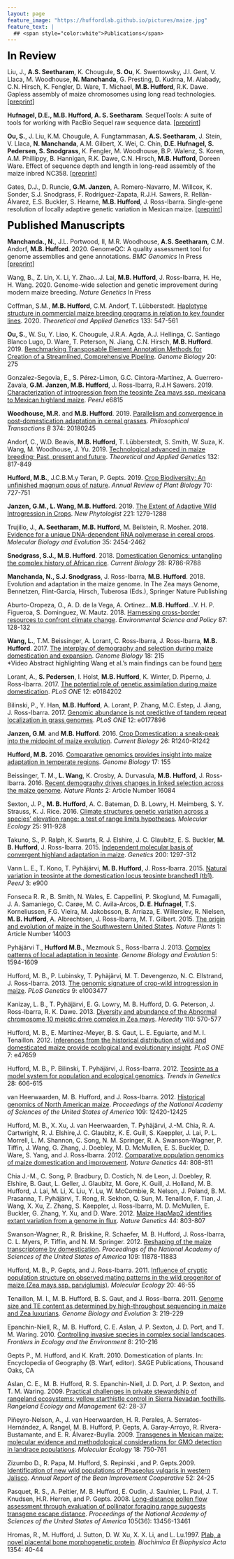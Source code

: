 ```yaml
---
layout: page
feature_image: "https://huffordlab.github.io/pictures/maize.jpg"
feature_text: |
  ## <span style="color:white">Publications</span>
---
```


<B><font size = "5" color="black">In Review</font></b><br />

Liu, J., <b>A.S. Seetharam</b>, K. Chougule, <b>S. Ou</b>, K. Swentowsky, J.I. Gent, V. Llaca, M. Woodhouse, <b>N. Manchanda</b>, G. Presting, D. Kudrna, M. Alabady, C.N. Hirsch, K. Fengler, D. Ware, T. Michael, <b>M.B. Hufford</b>, R.K. Dawe. Gapless assembly of maize chromosomes using long read technologies. [<a href="https://www.biorxiv.org/content/10.1101/2020.01.14.906230v2">preprint</a>]

<b>Hufnagel, D.E., M.B. Hufford, A. S. Seetharam</b>. SequelTools: A suite of tools for working with PacBio Sequel raw sequence data. [<a href="https://www.biorxiv.org/content/10.1101/611814v2">preprint</a>]

<b>Ou, S.</b>, J. Liu, K.M. Chougule, A. Fungtammasan, <b>A.S. Seetharam</b>, J. Stein, V. Llaca, <b>N. Manchanda</b>, A.M. Gilbert, X. Wei, C. Chin, <b>D.E. Hufnagel, S. Pedersen, S. Snodgrass</b>, K. Fengler, M. Woodhouse, B.P. Walenz, S. Koren, A.M. Phillippy, B. Hannigan, R.K. Dawe, C.N. Hirsch, <b>M.B. Hufford</b>, Doreen Ware. Effect of sequence depth and length in long-read assembly of the maize inbred NC358. [<a href="https://www.biorxiv.org/content/10.1101/858365v2">preprint</a>]

Gates, D.J., D. Runcie, <b>G.M. Janzen</b>, A. Romero-Navarro, M. Willcox, K. Sonder, S.J. Snodgrass, F. Rodríguez-Zapata, R.J.H. Sawers, R. Rellán-Álvarez, E.S. Buckler, S. Hearne, <b>M.B. Hufford</b>, J. Ross-Ibarra. Single-gene resolution of locally adaptive genetic variation in Mexican maize. [<a href="https://www.biorxiv.org/content/10.1101/706739v1">preprint</a>]


<B><font size = "5" color="black">Published Manuscripts</font></b><br />

<b>Manchanda., N.</b>, J.L. Portwood, II, M.R. Woodhouse, <b>A.S. Seetharam</b>, C.M. Andorf, <b>M.B. Hufford</b>. 2020. GenomeQC: A quality assessment tool for genome assemblies and gene annotations. <i>BMC Genomics</i> In Press [<a href="https://www.biorxiv.org/content/10.1101/795237v2">preprint</a>]

Wang, B., Z. Lin, X. Li, Y. Zhao...J. Lai, <b>M.B. Hufford</b>, J. Ross-Ibarra, H. He, H. Wang. 2020. Genome-wide selection and genetic improvement during modern maize breeding. <i>Nature Genetics</i> In Press

Coffman, S.M., <b>M.B. Hufford</b>, C.M. Andorf, T. Lübberstedt. <a href="https://link.springer.com/article/10.1007%2Fs00122-019-03486-y">Haplotype structure in commercial maize breeding programs in relation to key founder lines</a>. 2020. <i>Theoretical and Applied Genetics</i> 133: 547-561

<b>Ou, S.</b>, W. Su, Y. Liao, K. Chougule, J.R.A. Agda, A.J. Hellinga, C. Santiago Blanco Lugo, D. Ware, T. Peterson, N. Jiang, C.N. Hirsch, <b>M.B. Hufford</b>. 2019. <a href="https://genomebiology.biomedcentral.com/articles/10.1186/s13059-019-1905-y">Benchmarking Transposable Element Annotation Methods for Creation of a Streamlined, Comprehensive Pipeline</a>. <i>Genome Biology</i> 20: 275

Gonzalez-Segovia, E., S. Pérez-Limon, G.C. Cíntora-Martínez, A. Guerrero-Zavala, <b>G.M. Janzen, M.B. Hufford</b>, J. Ross-Ibarra, R.J.H Sawers. 2019. <a href="https://peerj.com/articles/6815/">Characterization of  introgression from the teosinte Zea mays ssp. mexicana to Mexican highland maize</a>. <i>PeerJ</i> e6815

<b>Woodhouse, M.R.</b> and <b>M.B. Hufford</b>. 2019. <a href="https://royalsocietypublishing.org/doi/10.1098/rstb.2018.0245">Parallelism and convergence in post-domestication adaptation in cereal grasses</a>. <i>Philosophical Transactions B</i> 374: 20180245

Andorf, C., W.D. Beavis, <b>M.B. Hufford</b>, T. Lübberstedt, S. Smith, W. Suza, K. Wang, M. Woodhouse, J. Yu. 2019. <a href="https://link.springer.com/article/10.1007%2Fs00122-019-03306-3">Technological advanced in maize breeding: Past, present and future</a>. <i>Theoretical and Applied Genetics</i> 132: 817-849

<b>Hufford, M.B.</b>, J.C.B.M.y Teran, P. Gepts. 2019. <a href="https://www.annualreviews.org/doi/abs/10.1146/annurev-arplant-042817-040240">Crop Biodiversity: An unfinished magnum opus of nature</a>. <i>Annual Review of Plant Biology</i> 70: 727-751

<b>Janzen, G.M., L. Wang, M.B. Hufford</b>. 2019. <a href="https://nph.onlinelibrary.wiley.com/doi/full/10.1111/nph.15457">The Extent of Adaptive Wild Introgression in Crops</a>. <i>New Phytologist</i> 221: 1279-1288

Trujillo, J., <b>A. Seetharam, M.B. Hufford</b>, M. Beilstein, R. Mosher. 2018. <a href="https://academic.oup.com/mbe/article/35/10/2454/5058059">Evidence for a unique DNA-dependent RNA polymerase in cereal crops</a>. <i>Molecular Biology and Evolution</i> 35: 2454-2462

<b>Snodgrass, S.J., M.B. Hufford</b>. 2018. <a href="https://www.cell.com/current-biology/fulltext/S0960-9822(18)30708-5">Domestication Genomics: untangling the complex history of African rice</a>. <i>Current Biology</i> 28: R786-R788

<b>Manchanda, N., S.J. Snodgrass</b>, J. Ross-Ibarra, <b>M.B. Hufford</b>. 2018. Evolution and adaptation in the maize genome. In The Zea mays Genome, Bennetzen, Flint-Garcia, Hirsch, Tuberosa (Eds.), Springer Nature Publishing

Aburto-Oropeza, O., A. D. de la Vega, A. Ortinez...<b>M.B. Hufford</b>...V. H. P. Figueroa, S. Dominguez, W. Mautz. 2018. <a href="https://www.sciencedirect.com/science/article/abs/pii/S1462901117310602">Harnessing cross-border resources to confront climate change</a>. <i>Environmental Science and Policy</i> 87: 128-132

<b>Wang, L.</b>, T.M. Beissinger, A. Lorant, C. Ross-Ibarra, J. Ross-Ibarra, <b>M.B. Hufford</b>. 2017. <a href="https://genomebiology.biomedcentral.com/articles/10.1186/s13059-017-1346-4">The interplay of demography and selection during maize domestication and expansion</a>. <i>Genome Biology</i> 18: 215<br>
*Video Abstract highlighting Wang et al.’s main findings can be found <a href="https://www.youtube.com/watch?reload=9&v=KgIUGHEZ2nM">here</a>

Lorant, A., <b>S. Pedersen</b>, I. Holst, <b>M.B. Hufford</b>, K. Winter, D. Piperno, J. Ross-Ibarra. 2017. <a href="https://journals.plos.org/plosone/article?id=10.1371/journal.pone.0184202">The potential role of genetic assimilation during maize domestication</a>. <i>PLoS ONE</i> 12: e0184202

Bilinski, P., Y. Han, <b>M.B. Hufford</b>, A. Lorant, P. Zhang, M.C. Estep, J. Jiang, J. Ross-Ibarra. 2017. <a href="https://journals.plos.org/plosone/article?id=10.1371/journal.pone.0177896">Genomic abundance is not predictive of tandem repeat localization in grass genomes</a>. <i>PLoS ONE</i> 12: e0177896

<b>Janzen, G.M</b>. and <b>M.B. Hufford</b>. 2016. <a href="https://www.sciencedirect.com/science/article/pii/S0960982216312714">Crop Domestication: a sneak-peak into the midpoint of maize evolution</a>. <i>Current Biology</i> 26: R1240-R1242

<b>Hufford, M.B.</b> 2016. <a href="https://genomebiology.biomedcentral.com/articles/10.1186/s13059-016-1020-2">Comparative genomics provides insight into maize adaptation in temperate regions</a>. <i>Genome Biology</i> 17: 155

Beissinger, T. M., <b>L. Wang</b>, K. Crosby, A. Durvasula, <b>M.B. Hufford</b>, J. Ross-Ibarra. 2016. <a href="https://www.nature.com/articles/nplants201684">Recent demography drives changes in linked selection across the maize genome</a>. <i>Nature Plants</i> 2: Article Number 16084

Sexton, J. P., <b>M. B. Hufford</b>, A. C. Bateman, D. B. Lowry, H. Meimberg, S. Y. Strauss, K. J. Rice. 2016. <a href="https://onlinelibrary.wiley.com/doi/abs/10.1111/mec.13528">Climate structures genetic variation across a species’ elevation range: a test of range limits hypotheses</a>. <i>Molecular Ecology</i> 25: 911-928

Takuno, S., P. Ralph, K. Swarts, R. J. Elshire, J. C. Glaubitz, E. S. Buckler, <b>M. B. Hufford</b>, J. Ross-Ibarra. 2015. <a href="https://www.genetics.org/content/200/4/1297.long">Independent molecular basis of convergent highland adaptation in maize</a>. <i>Genetics</i> 200: 1297-312

Vann L. E., T. Kono, T. Pyhäjärvi, <b>M. B. Hufford</b>, J. Ross-Ibarra. 2015. <a href="https://peerj.com/articles/900/">Natural variation in teosinte at the domestication locus teosinte branched1 (tb1)</a>. <i>PeerJ</i> 3: e900

Fonseca R. R., B. Smith, N. Wales, E. Cappellini, P. Skoglund, M. Fumagalli, J. A. Samaniego, C. Carøe, M. C. Avila-Arcos, <b>D. E. Hufnagel</b>, T.S. Korneliussen, F.G. Vieira, M. Jakobsson, B. Arriaza, E. Willerslev, R. Nielsen, <b>M. B. Hufford</b>, A. Albrechtsen, J. Ross-Ibarra, M. T. Gilbert. 2015. <a href="https://www.nature.com/articles/nplants20143">The origin and evolution of maize in the Southwestern United States</a>. <i>Nature Plants</i> 1: Article Number 14003

Pyhäjärvi T., <b>Hufford M.B.</b>, Mezmouk S., Ross-Ibarra J. 2013. <a href="https://academic.oup.com/gbe/article/5/9/1594/554217">Complex patterns of local adaptation in teosinte</a>. <i>Genome Biology and Evolution</i> 5: 1594-1609

Hufford, M. B., P. Lubinsky, T. Pyhäjärvi, M. T. Devengenzo, N. C. Ellstrand, J. Ross-Ibarra. 2013. <a href="https://journals.plos.org/plosgenetics/article?id=10.1371/journal.pgen.1003477">The genomic signature of crop-wild introgression in maize</a>. <i>PLoS Genetics</i> 9: e1003477

Kanizay, L. B., T. Pyhäjärvi, E. G. Lowry, M. B. Hufford, D. G. Peterson, J. Ross-Ibarra, R. K. Dawe. 2013. <a href="https://www.nature.com/articles/hdy20132">Diversity and abundance of the Abnormal chromosome 10 meiotic drive complex in Zea mays</a>. <i>Heredity</i> 110: 570-577

Hufford, M. B., E. Martínez-Meyer, B. S. Gaut, L. E. Eguiarte, and M. I. Tenaillon. 2012. <a href="https://journals.plos.org/plosone/article?id=10.1371/journal.pone.0047659">Inferences from the historical distribution of wild and domesticated maize provide ecological and evolutionary insight</a>. <i>PLoS ONE</i> 7: e47659

Hufford, M. B., P. Bilinski, T. Pyhäjärvi, J. Ross-Ibarra. 2012. <a href="https://www.cell.com/trends/genetics/fulltext/S0168-9525(12)00139-4">Teosinte as a model system for population and ecological genomics</a>. <i>Trends in Genetics</i> 28: 606-615

van Heerwaarden, M. B. Hufford, and J. Ross-Ibarra. 2012. <a href="https://www.pnas.org/content/109/31/12420.long">Historical genomics of North American maize</a>. <i>Proceedings of the National Academy of Sciences of the United States of America</i> 109: 12420-12425

Hufford, M. B., X. Xu, J. van Heerwaarden, T. Pyhäjärvi, J.-M. Chia, R. A. Cartwright, R. J. Elshire,J. C. Glaubitz, K. E. Guill, S. Kaeppler, J. Lai, P. L. Morrell, L. M. Shannon, C. Song, N. M. Springer, R. A. Swanson-Wagner, P. Tiffin, J. Wang, G. Zhang, J. Doebley, M. D. McMullen, E. S. Buckler, D. Ware, S. Yang, and J. Ross-Ibarra. 2012. <a href="https://www.nature.com/articles/ng.2309">Comparative population genomics of maize domestication and improvement</a>. <i>Nature Genetics</i> 44: 808-811

Chia J.-M., C. Song, P. Bradbury, D. Costich, N. de Leon, J. Doebley, R. Elshire, B. Gaut, L. Geller, J. Glaubitz, M. Gore, K. Guill, J. Holland, M. B. Hufford, J. Lai, M. Li, X. Liu, Y. Lu, W. McCombie, R. Nelson, J. Poland, B. M. Prasanna, T. Pyhäjärvi, T. Rong, R. Sekhon, Q. Sun, M. Tenaillon, F. Tian, J. Wang, X. Xu, Z. Zhang, S. Kaeppler, J. Ross-Ibarra, M. D. McMullen, E. Buckler, G. Zhang, Y. Xu, and D. Ware. 2012. <a href="https://www.nature.com/articles/ng.2313">Maize HapMap2 identifies extant variation from a genome in flux</a>. <i>Nature Genetics</i> 44: 803-807

Swanson-Wagner, R., R. Briskine, R. Schaefer, M. B. Hufford, J. Ross-Ibarra, C. L. Myers, P. Tiffin, and N. M. Springer. 2012. <a href="https://www.pnas.org/content/109/29/11878">Reshaping of the maize transcriptome by domestication</a>. <i>Proceedings of the National Academy of Sciences of the United States of America</i> 109: 11878-11883

Hufford, M. B., P. Gepts, and J. Ross-Ibarra. 2011. <a href="https://onlinelibrary.wiley.com/doi/abs/10.1111/j.1365-294X.2010.04924.x">Influence of cryptic population structure on observed mating patterns in the wild progenitor of maize (Zea mays ssp. parviglumis)</a>. <i>Molecular Ecology</i> 20: 46-55

Tenaillon, M. I., M. B. Hufford, B. S. Gaut, and J. Ross-Ibarra. 2011. <a href="https://academic.oup.com/gbe/article/doi/10.1093/gbe/evr008/576621">Genome size and TE content as determined by high-throughput sequencing in maize and Zea luxurians</a>. <i>Genome Biology and Evolution</i> 3: 219-229

Epanchin-Niell, R., M. B. Hufford, C. E. Aslan, J. P. Sexton, J. D. Port, and T. M. Waring. 2010. <a href="https://esajournals.onlinelibrary.wiley.com/doi/abs/10.1890/090029">Controlling invasive species in complex social landscapes</a>. <i>Frontiers in Ecology and the Environment</i> 8: 210-216

Gepts P., M. Hufford, and K. Kraft. 2010. Domestication of plants. In: Encyclopedia of Geography (B. Warf, editor). SAGE Publications, Thousand Oaks, CA

Aslan, C. E., M. B. Hufford, R. S. Epanchin-Niell, J. D. Port, J. P. Sexton, and T. M. Waring. 2009. <a href="https://bioone.org/journals/Rangeland-Ecology-and-Management/volume-62/issue-1/07-123/Practical-Challenges-in-Private-Stewardship-of-Rangeland-Ecosystems--Yellow/10.2111/07-123.short">Practical challenges in private stewardship of rangeland ecosystems: yellow starthistle control in Sierra Nevadan foothills</a>. <i>Rangeland Ecology and Management</i> 62: 28-37

Piñeyro-Nelson, A., J. van Heerwaarden, H. R. Perales, A. Serratos-Hernández, A. Rangel, M. B. Hufford, P. Gepts, A. Garay-Arroyo, R. Rivera-Bustamante, and E. R. Álvarez-Buylla. 2009. <a href="https://www.ncbi.nlm.nih.gov/pmc/articles/PMC3001031/">Transgenes in Mexican maize: molecular evidence and methodological considerations for GMO detection in landrace populations</a>. <i>Molecular Ecology</i> 18: 750-761

Zizumbo D., R. Papa, M. Hufford, S. Repinski , and P. Gepts.2009. <a href="https://naldc-legacy.nal.usda.gov/naldc/download.xhtml?id=IND44207056&content=PDF">Identification of new wild populations of Phaseolus vulgaris in western Jalisco</a>. <i>Annual Report of the Bean Improvement Cooperative</i> 52: 24-25

Pasquet, R. S., A. Peltier, M. B. Hufford, E. Oudin, J. Saulnier, L. Paul, J. T. Knudsen, H.R. Herren, and P. Gepts. 2008. <a href="https://www.pnas.org/content/105/36/13456">Long-distance pollen flow assessment through evaluation of pollinator foraging range suggests transgene escape distance</a>. <i>Proceedings of the National Academy of Sciences of the United States of America</i> 105(36): 13456-13461

Hromas, R., M. Hufford, J. Sutton, D. W. Xu, X. X. Li, and L. Lu.1997. <a href="https://www.sciencedirect.com/science/article/abs/pii/S016747819700122X?via%3Dihub">Plab, a novel placental bone morphogenetic protein</a>. <i>Biochimica Et Biophysica Acta</i> 1354: 40-44
